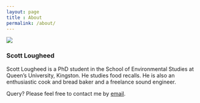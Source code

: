 ```yaml
---
layout: page
title : About
permalink: /about/
---
```


<img src="../img/avatar.jpg" class="avatar">
<span class="center_title"><h3>Scott Lougheed</h3></span>
Scott Lougheed is a PhD student in the School of Environmental Studies at Queen’s University, Kingston. He studies food recalls. He is also an enthusiastic cook and bread baker and a freelance sound engineer.

Query? Please feel free to contact me by <a href="mailto:info@scottlougheed.com">email</a>.
